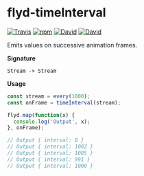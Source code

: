 flyd-timeInterval
=================

[![Travis](https://img.shields.io/travis/ThomWright/flyd-timeInterval.svg?style=flat-square)](https://travis-ci.org/ThomWright/flyd-timeInterval)
[![npm](https://img.shields.io/npm/v/flyd-timeinterval.svg?style=flat-square)](https://www.npmjs.com/package/flyd-timeinterval)
[![David](https://img.shields.io/david/ThomWright/flyd-timeInterval.svg?style=flat-square)](https://david-dm.org/ThomWright/flyd-timeInterval)
[![David](https://img.shields.io/david/dev/ThomWright/flyd-timeInterval.svg?style=flat-square)](https://david-dm.org/ThomWright/flyd-timeInterval#info=devDependencies)

Emits values on successive animation frames.

**Signature**

`Stream -> Stream`

**Usage**

```javascript
const stream = every(1000);
const onFrame = timeInterval(stream);

flyd.map(function(x) {
  console.log('Output', x);
}, onFrame);

// Output { interval: 0 }
// Output { interval: 1002 }
// Output { interval: 1005 }
// Output { interval: 991 }
// Output { interval: 1000 }
```
